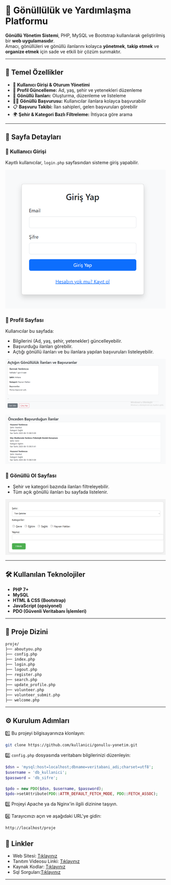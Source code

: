 # 🌟 Gönüllülük ve Yardımlaşma Platformu

**Gönüllü Yönetim Sistemi**, PHP, MySQL ve Bootstrap kullanılarak geliştirilmiş bir **web uygulamasıdır**.  
Amacı, gönüllüleri ve gönüllü ilanlarını kolayca **yönetmek**, **takip etmek** ve **organize etmek** için sade ve etkili bir çözüm sunmaktır.

---

## 🚀 Temel Özellikler

- 🔐 **Kullanıcı Girişi & Oturum Yönetimi**
- 👤 **Profil Güncelleme:** Ad, yaş, şehir ve yetenekleri düzenleme
- 📝 **Gönüllü İlanları:** Oluşturma, düzenleme ve listeleme
- 🙋‍♂️ **Gönüllü Başvurusu:** Kullanıcılar ilanlara kolayca başvurabilir
- 📋 **Başvuru Takibi:** İlan sahipleri, gelen başvuruları görebilir
- 🌍 **Şehir & Kategori Bazlı Filtreleme:** İhtiyaca göre arama

---

## 📌 Sayfa Detayları

### 🔑 Kullanıcı Girişi
Kayıtlı kullanıcılar, `login.php` sayfasından sisteme giriş yapabilir.

![Giriş Sayfası](images/login.png)

### 👤 Profil Sayfası
Kullanıcılar bu sayfada:
- Bilgilerini (Ad, yaş, şehir, yetenekler) güncelleyebilir.
- Başvurduğu ilanları görebilir.
- Açtığı gönüllü ilanları ve bu ilanlara yapılan başvuruları listeleyebilir.

![Açtığı İlanlar](images/ilan.png)  

![Başvurduğu İlanlar](images/application.png)

### 🙏 Gönüllü Ol Sayfası
- Şehir ve kategori bazında ilanları filtreleyebilir.
- Tüm açık gönüllü ilanları bu sayfada listelenir.

![Gönüllü Olma - Filtre](images/gonulluol1.png)

---

## 🛠 Kullanılan Teknolojiler

- **PHP 7+**
- **MySQL**
- **HTML & CSS (Bootstrap)**
- **JavaScript (opsiyonel)**
- **PDO (Güvenli Veritabanı İşlemleri)**

---
## 📁 Proje Dizini
```
proje/
├── aboutyou.php         
├── config.php            
├── index.php             
├── login.php              
├── logout.php            
├── register.php          
├── search.php             
├── update_profile.php    
├── volunteer.php         
├── volunteer_submit.php   
├── welcome.php                    

```
---
## ⚙ Kurulum Adımları

1️⃣ Bu projeyi bilgisayarınıza klonlayın:

```bash
git clone https://github.com/kullanici/gonullu-yonetim.git
```

2️⃣ `config.php` dosyasında veritabanı bilgilerinizi düzenleyin:

```php
$dsn = 'mysql:host=localhost;dbname=veritabani_adi;charset=utf8';
$username = 'db_kullanici';
$password = 'db_sifre';

$pdo = new PDO($dsn, $username, $password);
$pdo->setAttribute(PDO::ATTR_DEFAULT_FETCH_MODE, PDO::FETCH_ASSOC);
```

3️⃣ Projeyi Apache ya da Nginx'in ilgili dizinine taşıyın.

4️⃣ Tarayıcınızı açın ve aşağıdaki URL'ye gidin:

```
http://localhost/proje
```

## 📝 Linkler
- Web Sitesi: [Tıklayınız](http://95.130.171.20/~st23360859020/proje/index.php)
- Tanıtım Videosu Linki: [Tıklayınız](https://youtu.be/0rshWdZ-zQk)
- Kaynak Kodlar: [Tıklayınız](https://github.com/semaimre/volunteering-platform/blob/main/phpproje.zip)
- Sql Sorguları:[Tıklayınız](https://github.com/semaimre/volunteering-platform/blob/main/sorgular.sql)


---


